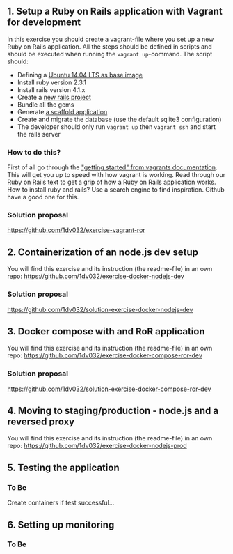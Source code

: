 ## 1. Setup a Ruby on Rails application with Vagrant for development
In this exercise you should create a vagrant-file where you set up a new Ruby on Rails application. All the steps should be defined in scripts and should be executed when running the `vagrant up`-command. The script should:

* Defining a [Ubuntu 14.04 LTS as base image](https://atlas.hashicorp.com/ubuntu)
* Install ruby version 2.3.1
* Install rails version 4.1.x
* Create a [new rails project ](http://guides.rubyonrails.org/command_line.html#rails-new)
* Bundle all the gems
* Generate [a scaffold application](http://guides.rubyonrails.org/command_line.html#rails-generate)
* Create and migrate the database (use the default sqlite3 configuration)
* The developer should only run `vagrant up` then `vagrant ssh` and start the rails server


### How to do this?
First of all go through the ["getting started" from vagrants documentation](https://www.vagrantup.com/docs/getting-started/). This will get you up to speed with how vagrant is working. Read through our Ruby on Rails text to get a grip of how a Ruby on Rails application works. How to install ruby and rails? Use a search engine to find inspiration. Github have a good one for this.

### Solution proposal
https://github.com/1dv032/exercise-vagrant-ror

## 2. Containerization of an node.js dev setup
You will find this exercise and its instruction (the readme-file) in an own repo: https://github.com/1dv032/exercise-docker-nodejs-dev

### Solution proposal
https://github.com/1dv032/solution-exercise-docker-nodejs-dev

## 3. Docker compose with and RoR application
You will find this exercise and its instruction (the readme-file) in an own repo: https://github.com/1dv032/exercise-docker-compose-ror-dev

### Solution proposal
https://github.com/1dv032/solution-exercise-docker-compose-ror-dev

## 4. Moving to staging/production - node.js and a reversed proxy 
You will find this exercise and its instruction (the readme-file) in an own repo: https://github.com/1dv032/exercise-docker-nodejs-prod

## 5. Testing the application

### To Be
Create containers if test successful...

## 6. Setting up monitoring

### To Be
